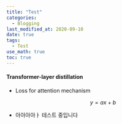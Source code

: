 ```yaml
---
title: "Test"
categories: 
  - Blogging
last_modified_at: 2020-09-10
date: true
tags:
  - Test
use_math: true
toc: true
---
```

#### Transformer-layer distillation

* Loss for attention mechanism

$$
y=ax+b
$$

* 아아아아ㅏ 테스트 중입니다 
